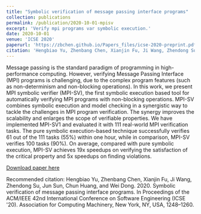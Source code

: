 ```yaml
---
title: "Symbolic verification of message passing interface programs"
collection: publications
permalink: /publication/2020-10-01-mpisv
excerpt: 'Verify mpi programs var symbolic execution.'
date: 2020-10-01
venue: 'ICSE 2020'
paperurl: 'https://zbchen.github.io/Papers_files/icse-2020-preprint.pdf'
citation: 'Hengbiao Yu, Zhenbang Chen, Xianjin Fu, Ji Wang, Zhendong Su, Jun Sun, Chun Huang, and Wei Dong. 2020. Symbolic verification of message passing interface programs. In Proceedings of the ACM/IEEE 42nd International Conference on Software Engineering (ICSE 20). Association for Computing Machinery, New York, NY, USA, 1248–1260.<br> <\br>'
---
```

Message passing is the standard paradigm of programming in high-performance computing. However, verifying Message Passing Interface (MPI) programs is challenging, due to the complex program features (such as non-determinism and non-blocking operations). In this work, we present MPI symbolic verifier (MPI-SV), the first symbolic execution based tool for automatically verifying MPI programs with non-blocking operations. MPI-SV combines symbolic execution and model checking in a synergistic way to tackle the challenges in MPI program verification. The synergy improves the scalability and enlarges the scope of verifiable properties. We have implemented MPI-SV1 and evaluated it with 111 real-world MPI verification tasks. The pure symbolic execution-based technique successfully verifies 61 out of the 111 tasks (55%) within one hour, while in comparison, MPI-SV verifies 100 tasks (90%). On average, compared with pure symbolic execution, MPI-SV achieves 19x speedups on verifying the satisfaction of the critical property and 5x speedups on finding violations.

[Download paper here](https://zbchen.github.io/Papers_files/icse-2020-preprint.pdf)

Recommended citation: Hengbiao Yu, Zhenbang Chen, Xianjin Fu, Ji Wang, Zhendong Su, Jun Sun, Chun Huang, and Wei Dong. 2020. Symbolic verification of message passing interface programs. In Proceedings of the ACM/IEEE 42nd International Conference on Software Engineering (ICSE \'20). Association for Computing Machinery, New York, NY, USA, 1248–1260.